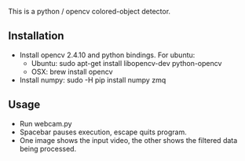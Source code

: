 This is a python / opencv colored-object detector.

Installation
------------

- Install opencv 2.4.10 and python bindings. For ubuntu:
    * Ubuntu: sudo apt-get install libopencv-dev python-opencv
    * OSX: brew install opencv
- Install numpy: sudo -H pip install numpy zmq

Usage
-----

- Run webcam.py
- Spacebar pauses execution, escape quits program.
- One image shows the input video, the other shows the filtered data being processed.
